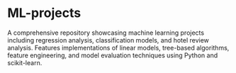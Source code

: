 # ML-projects
A comprehensive repository showcasing machine learning projects including regression analysis, classification models, and hotel review analysis. Features implementations of linear models, tree-based algorithms, feature engineering, and model evaluation techniques using Python and scikit-learn.
